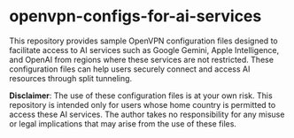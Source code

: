 # openvpn-configs-for-ai-services

This repository provides sample OpenVPN configuration files designed to facilitate access to AI services such as Google Gemini, Apple Intelligence, and OpenAI from regions where these services are not restricted. These configuration files can help users securely connect and access AI resources through split tunneling.

**Disclaimer**: The use of these configuration files is at your own risk. This repository is intended only for users whose home country is permitted to access these AI services. The author takes no responsibility for any misuse or legal implications that may arise from the use of these files.
